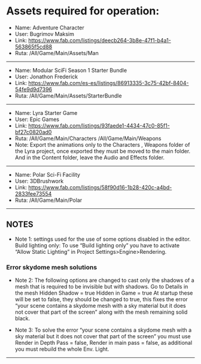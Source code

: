# Assets required for operation:
- Name: Adventure Character
- User: Bugrimov Maksim
- Link: https://www.fab.com/listings/deecb264-3b8e-47f1-b4a1-563865f5cd88
- Ruta: /All/Game/Main/Assets/Man
---
- Name: Modular SciFi Season 1 Starter Bundle
- User: Jonathon Frederick
- Link: https://www.fab.com/es-es/listings/86913335-3c75-42bf-8404-54fe9d9d7396
- Ruta: /All/Game/Main/Assets/StarterBundle
---
- Name: Lyra Starter Game
- User: Epic Games
- Link: https://www.fab.com/listings/93faede1-4434-47c0-85f1-bf27c0820ad0
- Ruta: /All/Game/Main/Characters   /All/Game/Main/Weapons
- Note: Export the animations only to the Characters , Weapons folder of the Lyra project, once exported they must be moved to the main folder. And in the Content folder, leave the Audio and Effects folder.
---
- Name: Polar Sci-Fi Facility
- User: 3DBrushwork
- Link: https://www.fab.com/listings/58f90d16-1b28-420c-a4bd-2833fee73554
- Ruta: /All/Game/Main/Polar
---

## NOTES
- Note 1: settings used for the use of some options disabled in the editor. Build lighting only: To use “Build lighting only” you have to activate “Allow Static Lighting” in Project Settings>Engine>Rendering.

### Error skydome mesh solutions
- Note 2: The following options are changed to cast only the shadows of a mesh that is required to be invisible but with shadows.
Go to Details in the mesh
Hidden Shadow = true 
Hidden in Game = true 
At startup these will be set to false, they should be changed to true, this fixes the error “your scene contains a skydome mesh with a sky material but it does not cover that part of the screen” along with the mesh remaining solid black.

- Note 3: To solve the error “your scene contains a skydome mesh with a sky material but it does not cover that part of the screen” you must use Render in Depth Pass = false, Render in main pass = false, as additional you must rebuild the whole Env. Light.
---